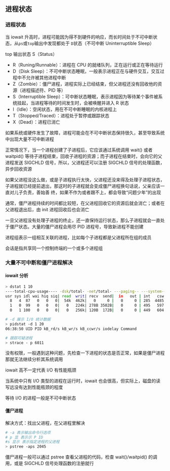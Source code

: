 ## 进程状态

### 进程状态

当 iowait 升高时，进程可能因为得不到硬件的响应，而长时间处于不可中断状态，从`ps`或`top`输出中发现都处于 `D`状态（不可中断 Uninterruptible Sleep）

top 输出状态 S（Status）
  - R（Runing/Runnable）：进程在 CPU 的就绪队列，正在运行或正在等待运行
  - D（Disk Sleep）：不可中断状态睡眠，一般表示进程正在与硬件交互，交互过程中不允许被其他进程中断
  - Z（Zombie）：僵尸进程，进程实际上已经结束，但父进程还没有回收他的资源（进程描述符、PID 等）
  - S（Interruptible Sleep）：可中断状态睡眠，表示进程因为等待某个事件被系统挂起，当进程等待的时间发生时，会被唤醒并进入 R 状态
  - I（Idle）：空闲状态，用在不可中断睡眠的内核进程上
  - T（Stopped/Traced）：进程处于暂停或跟踪状态
  - X（Dead）：进程已消亡

如果系统或硬件发生了故障，进程可能会在不可中断状态保持很久，甚至导致系统中出现大量不可中断进程

正常情况下，当一个进程创建了子进程后，它应该通过系统调用 wait() 或者 waitpid() 等待子进程结束，回收子进程的资源；而子进程在结束时，会向它的父进程发送 SIGCHLD 信号，所以，父进程还可以注册 SIGCHLD 信号的处理函数，异步回收资源

如果父进程没这么做，或是子进程执行太快，父进程还没来得及处理子进程状态，子进程就已经提前退出，那这时的子进程就会变成僵尸进程换句话说，父亲应该一直对儿子负责，善始善
终，如果不作为或者跟不上，都会导致“问题少年”的出现

通常，僵尸进程持续的时间都比较短，在父进程回收它的资源后就会消亡；或者在父进程退出后，由 init 进程回收后也会消亡

一旦父进程没有处理子进程的终止，还一直保持运行状态，那么子进程就会一直处于僵尸状态。大量的僵尸进程会用尽 PID 进程号，导致新进程不能创建

进程组表示一组相互关联的进程，比如每个子进程都是父进程所在组的成员

会话是指共享同一个控制终端的一个或多个进程组

### 大量不可中断和僵尸进程解决

#### iowait 分析

```sh
> dstat 1 10
----total-cpu-usage---- -dsk/total- -net/total- ---paging-- ---system--
usr sys idl wai hiq siq| read  writ| recv  send|  in   out | int   csw
  8   4  87   0   0   0|  54k  462k|   0     0 |   0     0 | 285  4485
  1   0  99   0   0   0|   0   224k| 278B 3502B|   0     0 | 495   597
  0   1 100   0   0   0|   0   256k| 120B  172B|   0     0 | 449   604

# -d 展示 I/O 统计数据
> pidstat -d 1 20
06:38:50 UID PID kB_rd/s kB_wr/s kB_ccwr/s iodelay Command

# 跟踪可疑进程
> strace - p 6011
```

没有权限，一般遇到这种问题，先检查一下进程的状态是否正常，如果是僵尸进程那就无法继续分析其系统调用

iowait 高不一定代表 I/O 有性能瓶颈

当系统中只有 I/O 类型的进程在运行时，iowait 也会很高，但实际上，磁盘的读写远没有达到性能瓶颈的程度

等待 I/O 的进程一般是不可中断状态

#### 僵尸进程

解决方式：找出父进程，在父进程里解决

```sh
# -a 表示输出命令行选项
# p 显 表示示 P ID
#s 显示 表示指定进程的父进程
> pstree -aps 2045
```

僵尸进程一般可以通过 pstree 查看父进程的代码，检查 wait()/waitpid() 的调用，或是 SIGCHLD 信号处理函数的注册就行

